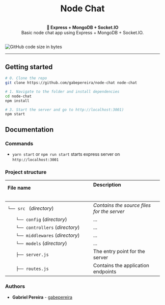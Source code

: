 <h1 align="center"><strong>Node Chat</strong></h1>

<br />

<div align="center"><strong>🚀 Express + MongoDB + Socket.IO</strong></div>
<div align="center">Basic node chat app using Express + MongoDB + Socket.IO.</div>

##

<img alt="GitHub code size in bytes" src="https://img.shields.io/github/languages/code-size/gabepereira/node-chat">


---
## Getting started

```sh
# 0. Clone the repo
git clone https://github.com/gabepereira/node-chat node-chat

# 1. Navigate to the folder and install dependencies
cd node-chat
npm install

# 3. Start the server and go to http://localhost:3001)
npm start

```

## Documentation

### Commands

* `yarn start` or `npm run start` starts express server on `http://localhost:3001`

### Project structure

| File name 　　　　　　　　　　　　　　| Description 　　　　　　　　<br><br>| 
| :--  | :--         |
| `└── src ` (_directory_) | _Contains the source files for the server_ |
| `　　└── config` (_directory_) | ... |
| `　　└── controllers` (_directory_) | ... |
| `　　└── middlewares` (_directory_) | ... |
| `　　└── models` (_directory_) | ... |
| `　　├── server.js` | The entry point for the server |
| `　　├── routes.js` | Contains the application endpoints |

### Authors

* **Gabriel Pereira** - [gabepereira](https://github.com/gabepereira)